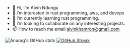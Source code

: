 - 👋 Hi, I’m Alvin Ndungu
- 👀 I’m interested in rust programming, aws, and devops 
- 🌱 I’m currently learning rust programming.
- 💞️ I’m looking to collaborate on any interesting projects.
- 📫 How to reach me email alvinkhamron@gmail.com

<!---
alvo254/alvo254 is a ✨ special ✨ repository because its `README.md` (this file) appears on your GitHub profile.
You can click the Preview link to take a look at your changes.
--->
![Anurag's GitHub stats](https://github-readme-stats.vercel.app/api?username=alvo254&show_icons=true&theme=codeSTACKr)
[![GitHub Streak](https://github-readme-streak-stats.herokuapp.com/?user=alvo254&theme=dark)](https://git.io/streak-stats)


